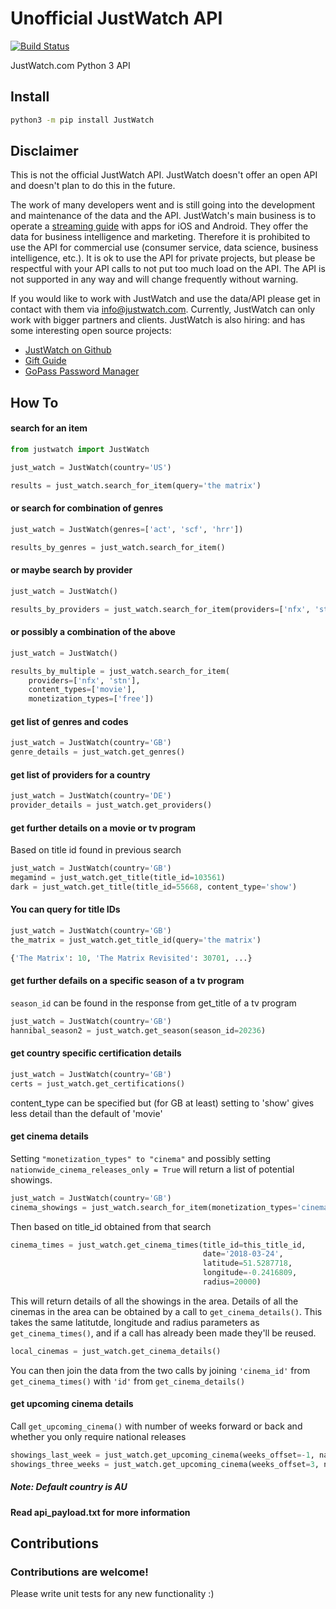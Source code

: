 # Unofficial JustWatch API
[![Build Status](https://travis-ci.com/dawoudt/JustWatchAPI.svg?branch=master)](https://travis-ci.com/dawoudt/JustWatchAPI)

JustWatch.com Python 3 API

## Install
```bash
python3 -m pip install JustWatch
```

##  Disclaimer
This is not the official JustWatch API. JustWatch doesn't offer an open API and doesn't plan to do this in the future.

The work of many developers went and is still going into the development and maintenance of the data and the API. JustWatch's main business is to operate a [streaming guide](https://www.justwatch.com/) with apps for iOS and Android. They offer the data for business intelligence and marketing. Therefore it is prohibited to use the API for commercial use (consumer service, data science, business intelligence, etc.). It is ok to use the API for private projects, but please be respectful with your API calls to not put too much load on the API. The API is not supported in any way and will change frequently without warning.

If you would like to work with JustWatch and use the data/API please get in contact with them via [info@justwatch.com](mailto:info@justwatch.com). Currently, JustWatch can only work with bigger partners and clients.
JustWatch is also hiring:  and has some interesting open source projects:

- [JustWatch on Github](https://github.com/justwatchcom)
- [Gift Guide](https://giftsearchengine.com/)
- [GoPass Password Manager](https://github.com/gopasspw/gopass)

## How To
#### search for an item
```python
from justwatch import JustWatch

just_watch = JustWatch(country='US')

results = just_watch.search_for_item(query='the matrix')
```
#### or search for combination of genres
```python
just_watch = JustWatch(genres=['act', 'scf', 'hrr'])

results_by_genres = just_watch.search_for_item()
```
#### or maybe search by provider
```python
just_watch = JustWatch()

results_by_providers = just_watch.search_for_item(providers=['nfx', 'stn'])
```

#### or possibly a combination of the above 
```python
just_watch = JustWatch()

results_by_multiple = just_watch.search_for_item(
    providers=['nfx', 'stn'], 
    content_types=['movie'], 
    monetization_types=['free'])
```

#### get list of genres and codes
```python
just_watch = JustWatch(country='GB')
genre_details = just_watch.get_genres()

```

#### get list of providers for a country
```python
just_watch = JustWatch(country='DE')
provider_details = just_watch.get_providers()

```

#### get further details on a movie or tv program

Based on title id found in previous search

```python
just_watch = JustWatch(country='GB')
megamind = just_watch.get_title(title_id=103561)
dark = just_watch.get_title(title_id=55668, content_type='show')

```

#### You can query for title IDs

```python
just_watch = JustWatch(country='GB')
the_matrix = just_watch.get_title_id(query='the matrix')

{'The Matrix': 10, 'The Matrix Revisited': 30701, ...}

```

#### get further defails on a specific season of a tv program

`season_id` can be found in the response from get_title of a tv program

```python
just_watch = JustWatch(country='GB')
hannibal_season2 = just_watch.get_season(season_id=20236)

```

#### get country specific certification details

```python
just_watch = JustWatch(country='GB')
certs = just_watch.get_certifications()

```

content_type can be specified but (for GB at least) setting to 'show' gives less detail than the default of 'movie'


#### get cinema details

Setting ```"monetization_types" to "cinema"``` and possibly setting ```nationwide_cinema_releases_only = True``` will return a list of potential showings.

```python
just_watch = JustWatch(country='GB')
cinema_showings = just_watch.search_for_item(monetization_types='cinema')

```

Then based on title_id obtained from that search

```python
cinema_times = just_watch.get_cinema_times(title_id=this_title_id,
                                           date='2018-03-24',
                                           latitude=51.5287718,
                                           longitude=-0.2416809,
                                           radius=20000)
```
This will return details of all the showings in the area.  Details of all the cinemas in the area can be obtained by a call to ```get_cinema_details()```.  This takes the same latitutde, longitude and radius parameters as ```get_cinema_times()```, and if a call has already been made they'll be reused.

```python
local_cinemas = just_watch.get_cinema_details()
```

You can then join the data from the two calls by joining ```'cinema_id'``` from ```get_cinema_times()``` with ```'id'``` from ```get_cinema_details()```

#### get upcoming cinema details

Call ```get_upcoming_cinema()``` with number of weeks forward or back and whether you only require national releases

```python
showings_last_week = just_watch.get_upcoming_cinema(weeks_offset=-1, nationwide_cinema_releases_only=True)
showings_three_weeks = just_watch.get_upcoming_cinema(weeks_offset=3, nationwide_cinema_releases_only=False)
```

##### Note: Default country is AU
#### Read api_payload.txt for more information

## Contributions
### Contributions are welcome!
Please write unit tests for any new functionality :)
